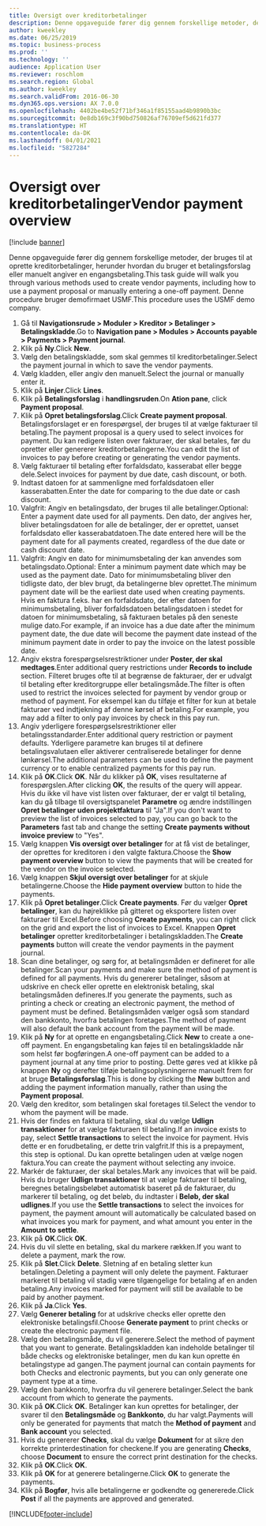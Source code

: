 ```yaml
---
title: Oversigt over kreditorbetalinger
description: Denne opgaveguide fører dig gennem forskellige metoder, der bruges til at oprette kreditorbetalinger, herunder hvordan du bruger et betalingsforslag eller manuelt angiver en engangsbetaling.
author: kweekley
ms.date: 06/25/2019
ms.topic: business-process
ms.prod: ''
ms.technology: ''
audience: Application User
ms.reviewer: roschlom
ms.search.region: Global
ms.author: kweekley
ms.search.validFrom: 2016-06-30
ms.dyn365.ops.version: AX 7.0.0
ms.openlocfilehash: 4402be4be52f71bf346a1f85155aad4b9890b3bc
ms.sourcegitcommit: 0e8db169c3f90bd750826af76709ef5d621fd377
ms.translationtype: HT
ms.contentlocale: da-DK
ms.lasthandoff: 04/01/2021
ms.locfileid: "5827284"
---
```

# <a name="vendor-payment-overview"></a><span data-ttu-id="3807d-103">Oversigt over kreditorbetalinger</span><span class="sxs-lookup"><span data-stu-id="3807d-103">Vendor payment overview</span></span>

[!include [banner](../../includes/banner.md)]

<span data-ttu-id="3807d-104">Denne opgaveguide fører dig gennem forskellige metoder, der bruges til at oprette kreditorbetalinger, herunder hvordan du bruger et betalingsforslag eller manuelt angiver en engangsbetaling.</span><span class="sxs-lookup"><span data-stu-id="3807d-104">This task guide will walk you through various methods used to create vendor payments, including how to use a payment proposal or manually entering a one-off payment.</span></span> <span data-ttu-id="3807d-105">Denne procedure bruger demofirmaet USMF.</span><span class="sxs-lookup"><span data-stu-id="3807d-105">This procedure uses the USMF demo company.</span></span>

1. <span data-ttu-id="3807d-106">Gå til **Navigationsrude > Moduler > Kreditor > Betalinger > Betalingskladde**.</span><span class="sxs-lookup"><span data-stu-id="3807d-106">Go to **Navigation pane > Modules > Accounts payable > Payments > Payment journal**.</span></span>
2. <span data-ttu-id="3807d-107">Klik på **Ny**.</span><span class="sxs-lookup"><span data-stu-id="3807d-107">Click **New**.</span></span>
3. <span data-ttu-id="3807d-108">Vælg den betalingskladde, som skal gemmes til kreditorbetalinger.</span><span class="sxs-lookup"><span data-stu-id="3807d-108">Select the payment journal in which to save the vendor payments.</span></span> 
4. <span data-ttu-id="3807d-109">Vælg kladden, eller angiv den manuelt.</span><span class="sxs-lookup"><span data-stu-id="3807d-109">Select the journal or manually enter it.</span></span>
5. <span data-ttu-id="3807d-110">Klik på **Linjer**.</span><span class="sxs-lookup"><span data-stu-id="3807d-110">Click **Lines**.</span></span>
6. <span data-ttu-id="3807d-111">Klik på **Betalingsforslag** i **handlingsruden**.</span><span class="sxs-lookup"><span data-stu-id="3807d-111">On **Ation pane**, click **Payment proposal**.</span></span>
7. <span data-ttu-id="3807d-112">Klik på **Opret betalingsforslag**.</span><span class="sxs-lookup"><span data-stu-id="3807d-112">Click **Create payment proposal**.</span></span> <span data-ttu-id="3807d-113">Betalingsforslaget er en forespørgsel, der bruges til at vælge fakturaer til betaling.</span><span class="sxs-lookup"><span data-stu-id="3807d-113">The payment proposal is a query used to select invoices for payment.</span></span> <span data-ttu-id="3807d-114">Du kan redigere listen over fakturaer, der skal betales, før du opretter eller genererer kreditorbetalingerne.</span><span class="sxs-lookup"><span data-stu-id="3807d-114">You can edit the list of invoices to pay before creating or generating the vendor payments.</span></span>
8. <span data-ttu-id="3807d-115">Vælg fakturaer til betaling efter forfaldsdato, kasserabat eller begge dele.</span><span class="sxs-lookup"><span data-stu-id="3807d-115">Select invoices for payment by due date, cash discount, or both.</span></span> 
9. <span data-ttu-id="3807d-116">Indtast datoen for at sammenligne med forfaldsdatoen eller kasserabatten.</span><span class="sxs-lookup"><span data-stu-id="3807d-116">Enter the date for comparing to the due date or cash discount.</span></span> 
10. <span data-ttu-id="3807d-117">Valgfrit: Angiv en betalingsdato, der bruges til alle betalinger.</span><span class="sxs-lookup"><span data-stu-id="3807d-117">Optional: Enter a payment date used for all payments.</span></span> <span data-ttu-id="3807d-118">Den dato, der angives her, bliver betalingsdatoen for alle de betalinger, der er oprettet, uanset forfaldsdato eller kasserabatdatoen.</span><span class="sxs-lookup"><span data-stu-id="3807d-118">The date entered here will be the payment date for all payments created, regardless of the due date or cash discount date.</span></span>  
11. <span data-ttu-id="3807d-119">Valgfrit: Angiv en dato for minimumsbetaling der kan anvendes som betalingsdato.</span><span class="sxs-lookup"><span data-stu-id="3807d-119">Optional: Enter a minimum payment date which may be used as the payment date.</span></span> <span data-ttu-id="3807d-120">Dato for minimumsbetaling bliver den tidligste dato, der blev brugt, da betalingerne blev oprettet.</span><span class="sxs-lookup"><span data-stu-id="3807d-120">The minimum payment date will be the earliest date used when creating payments.</span></span> <span data-ttu-id="3807d-121">Hvis en faktura f.eks. har en forfaldsdato, der efter datoen for minimumsbetaling, bliver forfaldsdatoen betalingsdatoen i stedet for datoen for minimumsbetaling, så fakturaen betales på den seneste mulige dato.</span><span class="sxs-lookup"><span data-stu-id="3807d-121">For example, if an invoice has a due date after the minimum payment date, the due date will become the payment date instead of the minimum payment date in order to pay the invoice on the latest possible date.</span></span>
12. <span data-ttu-id="3807d-122">Angiv ekstra forespørgselsrestriktioner under **Poster, der skal medtages**.</span><span class="sxs-lookup"><span data-stu-id="3807d-122">Enter additional query restrictions under **Records to include** section.</span></span> <span data-ttu-id="3807d-123">Filteret bruges ofte til at begrænse de fakturaer, der er udvalgt til betaling efter kreditorgruppe eller betalingsmåde.</span><span class="sxs-lookup"><span data-stu-id="3807d-123">The filter is often used to restrict the invoices selected for payment by vendor group or method of payment.</span></span> <span data-ttu-id="3807d-124">For eksempel kan du tilføje et filter for kun at betale fakturaer ved indtjekning af denne kørsel af betaling.</span><span class="sxs-lookup"><span data-stu-id="3807d-124">For example, you may add a filter to only pay invoices by check in this pay run.</span></span>
13. <span data-ttu-id="3807d-125">Angiv yderligere forespørgselsrestriktioner eller betalingsstandarder.</span><span class="sxs-lookup"><span data-stu-id="3807d-125">Enter additional query restriction or payment defaults.</span></span> <span data-ttu-id="3807d-126">Yderligere parametre kan bruges til at definere betalingsvalutaen eller aktiverer centraliserede betalinger for denne lønkørsel.</span><span class="sxs-lookup"><span data-stu-id="3807d-126">The additional parameters can be used to define the payment currency or to enable centralized payments for this pay run.</span></span>  
14. <span data-ttu-id="3807d-127">Klik på **OK**.</span><span class="sxs-lookup"><span data-stu-id="3807d-127">Click **OK**.</span></span> <span data-ttu-id="3807d-128">Når du klikker på **OK**, vises resultaterne af forespørgslen.</span><span class="sxs-lookup"><span data-stu-id="3807d-128">After clicking **OK**, the results of the query will appear.</span></span> <span data-ttu-id="3807d-129">Hvis du ikke vil have vist listen over fakturaer, der er valgt til betaling, kan du gå tilbage til oversigtspanelet **Parametre** og ændre indstillingen **Opret betalinger uden projektfaktura** til "Ja".</span><span class="sxs-lookup"><span data-stu-id="3807d-129">If you don't want to preview the list of invoices selected to pay, you can go back to the **Parameters** fast tab and change the setting **Create payments without invoice preview** to "Yes".</span></span>  
15. <span data-ttu-id="3807d-130">Vælg knappen **Vis oversigt over betalinger** for at få vist de betalinger, der oprettes for kreditoren i den valgte faktura.</span><span class="sxs-lookup"><span data-stu-id="3807d-130">Choose the **Show payment overview** button to view the payments that will be created for the vendor on the invoice selected.</span></span>
16. <span data-ttu-id="3807d-131">Vælg knappen **Skjul oversigt over betalinger** for at skjule betalingerne.</span><span class="sxs-lookup"><span data-stu-id="3807d-131">Choose the **Hide payment overview** button to hide the payments.</span></span> 
17. <span data-ttu-id="3807d-132">Klik på **Opret betalinger**.</span><span class="sxs-lookup"><span data-stu-id="3807d-132">Click **Create payments**.</span></span> <span data-ttu-id="3807d-133">Før du vælger **Opret betalinger**, kan du højreklikke på gitteret og eksportere listen over fakturaer til Excel.</span><span class="sxs-lookup"><span data-stu-id="3807d-133">Before choosing **Create payments**, you can right click on the grid and export the list of invoices to Excel.</span></span> <span data-ttu-id="3807d-134">Knappen **Opret betalinger** opretter kreditorbetalinger i betalingskladden.</span><span class="sxs-lookup"><span data-stu-id="3807d-134">The **Create payments** button will create the vendor payments in the payment journal.</span></span>  
18. <span data-ttu-id="3807d-135">Scan dine betalinger, og sørg for, at betalingsmåden er defineret for alle betalinger.</span><span class="sxs-lookup"><span data-stu-id="3807d-135">Scan your payments and make sure the method of payment is defined for all payments.</span></span> <span data-ttu-id="3807d-136">Hvis du genererer betalinger, såsom at udskrive en check eller oprette en elektronisk betaling, skal betalingsmåden defineres.</span><span class="sxs-lookup"><span data-stu-id="3807d-136">If you generate the payments, such as printing a check or creating an electronic payment, the method of payment must be defined.</span></span> <span data-ttu-id="3807d-137">Betalingsmåden vælger også som standard den bankkonto, hvorfra betalingen foretages.</span><span class="sxs-lookup"><span data-stu-id="3807d-137">The method of payment will also default the bank account from the payment will be made.</span></span>  
19. <span data-ttu-id="3807d-138">Klik på **Ny** for at oprette en engangsbetaling.</span><span class="sxs-lookup"><span data-stu-id="3807d-138">Click **New** to create a one-off payment.</span></span> <span data-ttu-id="3807d-139">En engangsbetaling kan føjes til en betalingskladde når som helst før bogføringen.</span><span class="sxs-lookup"><span data-stu-id="3807d-139">A one-off payment can be added to a payment journal at any time prior to posting.</span></span> <span data-ttu-id="3807d-140">Dette gøres ved at klikke på knappen **Ny** og derefter tilføje betalingsoplysningerne manuelt frem for at bruge **Betalingsforslag**.</span><span class="sxs-lookup"><span data-stu-id="3807d-140">This is done by clicking the **New** button and adding the payment information manually, rather than using the **Payment proposal**.</span></span>  
20. <span data-ttu-id="3807d-141">Vælg den kreditor, som betalingen skal foretages til.</span><span class="sxs-lookup"><span data-stu-id="3807d-141">Select the vendor to whom the payment will be made.</span></span>
21. <span data-ttu-id="3807d-142">Hvis der findes en faktura til betaling, skal du vælge **Udlign transaktioner** for at vælge fakturaen til betaling.</span><span class="sxs-lookup"><span data-stu-id="3807d-142">If an invoice exists to pay, select **Settle transactions** to select the invoice for payment.</span></span> <span data-ttu-id="3807d-143">Hvis dette er en forudbetaling, er dette trin valgfrit.</span><span class="sxs-lookup"><span data-stu-id="3807d-143">If this is a prepayment, this step is optional.</span></span> <span data-ttu-id="3807d-144">Du kan oprette betalingen uden at vælge nogen faktura.</span><span class="sxs-lookup"><span data-stu-id="3807d-144">You can create the payment without selecting any invoice.</span></span> 
22. <span data-ttu-id="3807d-145">Markér de fakturaer, der skal betales.</span><span class="sxs-lookup"><span data-stu-id="3807d-145">Mark any invoices that will be paid.</span></span> <span data-ttu-id="3807d-146">Hvis du bruger **Udlign transaktioner** til at vælge fakturaer til betaling, beregnes betalingsbeløbet automatisk baseret på de fakturaer, du markerer til betaling, og det beløb, du indtaster i **Beløb, der skal udlignes**.</span><span class="sxs-lookup"><span data-stu-id="3807d-146">If you use the **Settle transactions** to select the invoices for payment, the payment amount will automatically be calculated based on what invoices you mark for payment, and what amount you enter in the **Amount to settle**.</span></span>
23. <span data-ttu-id="3807d-147">Klik på **OK**.</span><span class="sxs-lookup"><span data-stu-id="3807d-147">Click **OK**.</span></span>
24. <span data-ttu-id="3807d-148">Hvis du vil slette en betaling, skal du markere rækken.</span><span class="sxs-lookup"><span data-stu-id="3807d-148">If you want to delete a payment, mark the row.</span></span>
25. <span data-ttu-id="3807d-149">Klik på **Slet**.</span><span class="sxs-lookup"><span data-stu-id="3807d-149">Click **Delete**.</span></span> <span data-ttu-id="3807d-150">Sletning af en betaling sletter kun betalingen.</span><span class="sxs-lookup"><span data-stu-id="3807d-150">Deleting a payment will only delete the payment.</span></span> <span data-ttu-id="3807d-151">Fakturaer markeret til betaling vil stadig være tilgængelige for betaling af en anden betaling.</span><span class="sxs-lookup"><span data-stu-id="3807d-151">Any invoices marked for payment will still be available to be paid by another payment.</span></span>
26. <span data-ttu-id="3807d-152">Klik på **Ja**.</span><span class="sxs-lookup"><span data-stu-id="3807d-152">Click **Yes**.</span></span>
27. <span data-ttu-id="3807d-153">Vælg **Generer betaling** for at udskrive checks eller oprette den elektroniske betalingsfil.</span><span class="sxs-lookup"><span data-stu-id="3807d-153">Choose **Generate payment** to print checks or create the electronic payment file.</span></span>
28. <span data-ttu-id="3807d-154">Vælg den betalingsmåde, du vil generere.</span><span class="sxs-lookup"><span data-stu-id="3807d-154">Select the method of payment that you want to generate.</span></span> <span data-ttu-id="3807d-155">Betalingskladden kan indeholde betalinger til både checks og elektroniske betalinger, men du kan kun oprette én betalingstype ad gangen.</span><span class="sxs-lookup"><span data-stu-id="3807d-155">The payment journal can contain payments for both Checks and electronic payments, but you can only generate one payment type at a time.</span></span>
29. <span data-ttu-id="3807d-156">Vælg den bankkonto, hvorfra du vil generere betalinger.</span><span class="sxs-lookup"><span data-stu-id="3807d-156">Select the bank account from which to generate the payments.</span></span>
30. <span data-ttu-id="3807d-157">Klik på **OK**.</span><span class="sxs-lookup"><span data-stu-id="3807d-157">Click **OK**.</span></span> <span data-ttu-id="3807d-158">Betalinger kan kun oprettes for betalinger, der svarer til den **Betalingsmåde** og **Bankkonto**, du har valgt.</span><span class="sxs-lookup"><span data-stu-id="3807d-158">Payments will only be generated for payments that match the **Method of payment** and **Bank account** you selected.</span></span>
31. <span data-ttu-id="3807d-159">Hvis du genererer **Checks**, skal du vælge **Dokument** for at sikre den korrekte printerdestination for checkene.</span><span class="sxs-lookup"><span data-stu-id="3807d-159">If you are generating **Checks**, choose **Document** to ensure the correct print destination for the checks.</span></span>
32. <span data-ttu-id="3807d-160">Klik på **OK**.</span><span class="sxs-lookup"><span data-stu-id="3807d-160">Click **OK**.</span></span>
33. <span data-ttu-id="3807d-161">Klik på **OK** for at generere betalingerne.</span><span class="sxs-lookup"><span data-stu-id="3807d-161">Click **OK** to generate the payments.</span></span>
34. <span data-ttu-id="3807d-162">Klik på **Bogfør**, hvis alle betalingerne er godkendte og genererede.</span><span class="sxs-lookup"><span data-stu-id="3807d-162">Click **Post** if all the payments are approved and generated.</span></span> 



[!INCLUDE[footer-include](../../../includes/footer-banner.md)]
